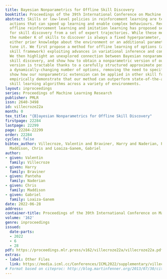 ```yaml
---
title: Bayesian Nonparametrics for Offline Skill Discovery
booktitle: Proceedings of the 39th International Conference on Machine Learning
abstract: Skills or low-level policies in reinforcement learning are temporally extended
  actions that can speed up learning and enable complex behaviours. Recent work in
  offline reinforcement learning and imitation learning has proposed several techniques
  for skill discovery from a set of expert trajectories. While these methods are promising,
  the number K of skills to discover is always a fixed hyperparameter, which requires
  either prior knowledge about the environment or an additional parameter search to
  tune it. We first propose a method for offline learning of options (a particular
  skill framework) exploiting advances in variational inference and continuous relaxations.
  We then highlight an unexplored connection between Bayesian nonparametrics and offline
  skill discovery, and show how to obtain a nonparametric version of our model. This
  version is tractable thanks to a carefully structured approximate posterior with
  a dynamically-changing number of options, removing the need to specify K. We also
  show how our nonparametric extension can be applied in other skill frameworks, and
  empirically demonstrate that our method can outperform state-of-the-art offline
  skill learning algorithms across a variety of environments.
layout: inproceedings
series: Proceedings of Machine Learning Research
publisher: PMLR
issn: 2640-3498
id: villecroze22a
month: 0
tex_title: "{B}ayesian Nonparametrics for Offline Skill Discovery"
firstpage: 22284
lastpage: 22299
page: 22284-22299
order: 22284
cycles: false
bibtex_author: Villecroze, Valentin and Braviner, Harry and Naderian, Panteha and
  Maddison, Chris and Loaiza-Ganem, Gabriel
author:
- given: Valentin
  family: Villecroze
- given: Harry
  family: Braviner
- given: Panteha
  family: Naderian
- given: Chris
  family: Maddison
- given: Gabriel
  family: Loaiza-Ganem
date: 2022-06-28
address:
container-title: Proceedings of the 39th International Conference on Machine Learning
volume: '162'
genre: inproceedings
issued:
  date-parts:
  - 2022
  - 6
  - 28
pdf: https://proceedings.mlr.press/v162/villecroze22a/villecroze22a.pdf
extras:
- label: Other Files
  link: https://media.icml.cc/Conferences/ICML2022/supplementary/villecroze22a-supp.zip
# Format based on citeproc: http://blog.martinfenner.org/2013/07/30/citeproc-yaml-for-bibliographies/
---
```

